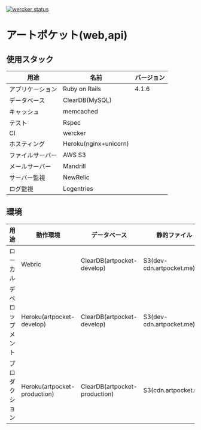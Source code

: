 [![wercker status](https://app.wercker.com/status/21db8171170decf7149dd9be003e27b0/s "wercker status")](https://app.wercker.com/project/bykey/21db8171170decf7149dd9be003e27b0)

# アートポケット(web,api)

## 使用スタック
|用途|名前|バージョン|
|---|---|---|
|アプリケーション|Ruby on Rails |4.1.6|
|データベース|ClearDB(MySQL)||
|キャッシュ|memcached||
|テスト|Rspec||
|CI|wercker||
|ホスティング|Heroku(nginx+unicorn)||
|ファイルサーバー|AWS S3||
|メールサーバー|Mandrill||
|サーバー監視|NewRelic||
|ログ監視|Logentries||


## 環境
|用途|動作環境|データベース|静的ファイル|
|---|---|---|---|
|ローカル|Webric|ClearDB(artpocket-develop)|S3(dev-cdn.artpocket.me)|
|デベロップメント|Heroku(artpocket-develop)|ClearDB(artpocket-develop)|S3(dev-cdn.artpocket.me)|
|プロダクション|Heroku(artpocket-production)|ClearDB(artpocket-production)|S3(cdn.artpocket.me)|
